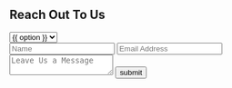  <div class = 'fluid flex'><h2>Reach Out To Us</h2>
  <form method = 'POST' action = 'https://formspree.io/{{site.email}}' id = 'form' class = 'contain'>
    <div class = 'funga'>
      <select name='Subject' id='Subject' class='select subject' placeholder='' required>
      {% for option in site.data.options %}
        <option value = '{{option}}'>{{ option }}</option>
      {% endfor %}
    </select>
    </div>
    <input type = 'text' name = 'fname' placeholder = 'Name' required>
    <input type = 'email' name = 'email' placeholder = 'Email Address' required>
    <textarea placeholder = 'Leave Us a Message'></textarea>
    <input type = 'submit' value = 'submit'>
  </form></div>
